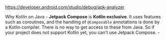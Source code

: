 
https://developer.android.com/studio/debug/apk-analyzer

Why Kotlin on Java
	- **Jetpack Compose** is **Kotlin exclusive**. It uses features such as coroutines, and the handling of `@Composable` annotations is done by a Kotlin compiler. There is no way to get access to these from Java. So if your project does not support Kotlin yet, you can't use Jetpack Compose.
	- 